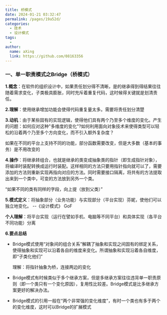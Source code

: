 ```yaml
---
title: 桥模式
date: 2024-01-21 03:32:47
permalink: /pages/19a52d/
categories:
  - 技术
  - 设计模式
tags:
  - 
author: 
  name: aXing
  link: https://github.com/08163356
---
```

### **一、单一职责模式之Bridge（桥模式）**

**1.概念**：在软件的组织设计中，如果责任划分得不清晰，是的继承得到得结果往往随着需求变化，子类极具膨胀，同时充斥着重复代码，这时候得关键就是划清责任。

**2.理解**：使用继承增加功能会使得代码重复量太多。需要将责任划分清楚

**3.动机**：由于某些固有的实现逻辑，使得他们具有两个乃至多个维度的变化。产生的问题：如何应对这种"多维度的变化"?如何利用面向对象技术来使得类型可以轻松的沿着两个乃至多个方向变化，而不引入额外复杂度？

如果在不同的平台上支持不同的功能，部分函数需要改变，但是大多数（基本的事务）是不用改变的

**4.操作**：将继承转组合，也就是继承的类变成抽象类的指针（即生成指针对象），将编译时装配转换成运行时装配。这样相同的方法只要用指针指向就可以了，需要添加的方法则重新实现再指向对应的方法。同时需要接口隔离，将共有的方法提取出来到一个类中，可变的方法放到另外一个类。

“如果不同的类有同样的字段，向上提（放到父类）”

**5.模式定义**：将抽象部分（业务功能）与实现部分（平台实现）芬妮，使他们可以独立地变化。					--《设计模式》 GoF

**个人理解**：将平台实现（运行在譬如手机、电脑等不同平台）和具体实现（各平台不同功能）分离

**6.要点总结**

- Bridge模式使用“对象间的组合关系”解耦了抽象和实现之间固有的绑定关系，使得抽象和实现可以沿着各自的维度来变化。所谓抽象和实现沿着各自维度，即“子类化他们”

  理解：将指针抽象为桥，连接两边的变化

- Bridge模式有时候类似于多个继承方案，但是多继承方案往往违背单一职责原则（即一个类只有一个变化原因），复用性比较差。Bridge模式是比多继承方案更好的解决办法。

- Bridge模式的引用一般在“两个非常强的变化维度”，有时一个类也有多于两个的变化维度，这时可以Bridge的扩展模式

